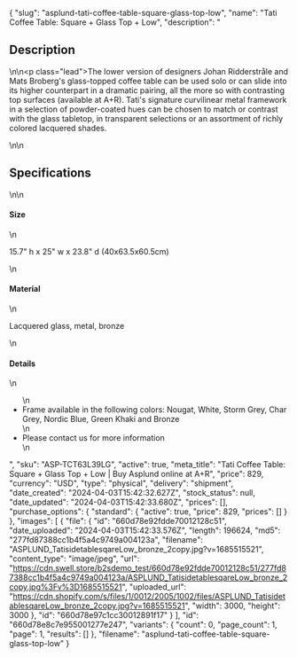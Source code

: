 {
  "slug": "asplund-tati-coffee-table-square-glass-top-low",
  "name": "Tati Coffee Table: Square + Glass Top + Low",
  "description": "<h2>Description</h2>\n<!-- split -->\n<p class=\"lead\">The lower version of designers Johan Ridderstråle and Mats Broberg's glass-topped coffee table can be used solo or can slide into its higher counterpart in a dramatic pairing, all the more so with contrasting top surfaces (available at A+R). Tati's signature curvilinear metal framework in a selection of powder-coated hues can be chosen to match or contrast with the glass tabletop, in transparent selections or an assortment of richly colored lacquered shades.</p>\n<!-- split -->\n<h2>Specifications</h2>\n<!-- split -->\n<h4>Size</h4>\n<p>15.7\" h x 25\" w x 23.8\" d (40x63.5x60.5cm)</p>\n<h4>Material</h4>\n<p>Lacquered glass, metal, bronze</p>\n<h4>Details</h4>\n<ul>\n<li>Frame available in the following colors: Nougat, White, Storm Grey, Char Grey, Nordic Blue, Green Khaki and Bronze</li>\n<li>Please contact us for more information</li>\n</ul>",
  "sku": "ASP-TCT63L39LG",
  "active": true,
  "meta_title": "Tati Coffee Table: Square + Glass Top + Low | Buy Asplund online at A+R",
  "price": 829,
  "currency": "USD",
  "type": "physical",
  "delivery": "shipment",
  "date_created": "2024-04-03T15:42:32.627Z",
  "stock_status": null,
  "date_updated": "2024-04-03T15:42:33.680Z",
  "prices": [],
  "purchase_options": {
    "standard": {
      "active": true,
      "price": 829,
      "prices": []
    }
  },
  "images": [
    {
      "file": {
        "id": "660d78e92fdde70012128c51",
        "date_uploaded": "2024-04-03T15:42:33.576Z",
        "length": 196624,
        "md5": "277fd87388cc1b4f5a4c9749a004123a",
        "filename": "ASPLUND_TatisidetablesqareLow_bronze_2copy.jpg?v=1685515521",
        "content_type": "image/jpeg",
        "url": "https://cdn.swell.store/b2sdemo_test/660d78e92fdde70012128c51/277fd87388cc1b4f5a4c9749a004123a/ASPLUND_TatisidetablesqareLow_bronze_2copy.jpg%3Fv%3D1685515521",
        "uploaded_url": "https://cdn.shopify.com/s/files/1/0012/2005/1002/files/ASPLUND_TatisidetablesqareLow_bronze_2copy.jpg?v=1685515521",
        "width": 3000,
        "height": 3000
      },
      "id": "660d78e97c1cc30012891f17"
    }
  ],
  "id": "660d78e8c7e955001277e247",
  "variants": {
    "count": 0,
    "page_count": 1,
    "page": 1,
    "results": []
  },
  "filename": "asplund-tati-coffee-table-square-glass-top-low"
}